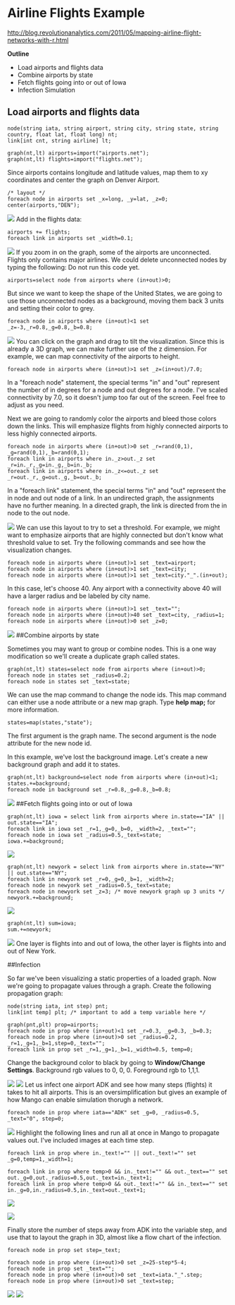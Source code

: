 # Airline Flights Example



http://blog.revolutionanalytics.com/2011/05/mapping-airline-flight-networks-with-r.html

<!--
This is the propagate example from Mango using the flights data from the blog.

* Put github link here.
* Folder should contain processed flights and airlines network. 
* User opens gel.txt. Runs line by line and explore the network.
-->

**Outline**

* Load airports and flights data
* Combine airports by state
* Fetch flights going into or out of Iowa
* Infection Simulation

## Load airports and flights data
```
node(string iata, string airport, string city, string state, string country, float lat, float long) nt;
link[int cnt, string airline] lt;

graph(nt,lt) airports=import("airports.net");
graph(nt,lt) flights=import("flights.net");
```

Since airports contains longitude and latitude values, map them to xy coordinates and center the graph on Denver Airport.
```
/* layout */
foreach node in airports set _x=long, _y=lat, _z=0;
center(airports,"DEN");
```

![](imgs/flights01.png)
Add in the flights data:
```
airports += flights;
foreach link in airports set _width=0.1;
```

![](imgs/flights02.png)
If you zoom in on the graph, some of the airports are unconnected. Flights only contains major airlines. We could delete unconnected nodes by typing the following: Do not run this code yet.

```
airports=select node from airports where (in+out)>0;
```
But since we want to keep the shape of the United States, we are going to use those  unconnected nodes as a background, moving them back 3 units and setting their color to grey.

```
foreach node in airports where (in+out)<1 set _z=-3,_r=0.8,_g=0.8,_b=0.8;
```

![](imgs/flights03.png)
You can click on the graph and drag to tilt the visualization. Since this is already a 3D graph, we can make further use of the z dimension. For example, we can map connectivity of the airports to height.

```
foreach node in airports where (in+out)>1 set _z=(in+out)/7.0;
```

In a "foreach node" statement, the special terms "in" and "out" represent the number of in degrees for a node and out degrees for a node. I've scaled connectivity by 7.0, so it doesn't jump too far out of the screen. Feel free to adjust as you need.

Next we are going to randomly color the airports and bleed those colors down the links. This will emphasize flights from highly connected airports to less highly connected airports.

```
foreach node in airports where (in+out)>0 set _r=rand(0,1), _g=rand(0,1),_b=rand(0,1);
foreach link in airports where in._z>out._z set _r=in._r,_g=in._g,_b=in._b;
foreach link in airports where in._z<=out._z set _r=out._r,_g=out._g,_b=out._b;
```

In a "foreach link" statement, the special terms "in" and "out" represent the in node and out node of a link. In an undirected graph, the assignments have no further meaning. In a directed graph, the link is directed from the in node to the out node.

![](imgs/flights04.png)
We can use this layout to try to set a threshold. For example, we might want to emphasize airports that are highly connected but don't know what threshold value to set. Try the following commands and see how the visualization changes.

```
foreach node in airports where (in+out)>1 set _text=airport;
foreach node in airports where (in+out)>1 set _text=city;
foreach node in airports where (in+out)>1 set _text=city."_".(in+out);
```

In this case, let's choose 40. Any airport with a connectivity above 40 will have a larger radius and be labeled by city name.

```
foreach node in airports where (in+out)>1 set _text="";
foreach node in airports where (in+out)>40 set _text=city, _radius=1;
foreach node in airports where (in+out)>0 set _z=0;
```

![](imgs/flights05.png)
##Combine airports by state

Sometimes you may want to group or combine nodes. This is a one way modification so we'll create a duplicate graph called states.

```
graph(nt,lt) states=select node from airports where (in+out)>0;
foreach node in states set _radius=0.2;
foreach node in states set _text=state;
```

We can use the map command to change the node ids. This map command can either use a node attribute or a new map graph. Type **help map;** for more information.

```
states=map(states,"state");
```

The first argument is the graph name. The second argument is the node attribute for the new  node id.

In this example, we've lost the background image. Let's create a new background graph and add it to states.
```
graph(nt,lt) background=select node from airports where (in+out)<1;
states.+=background;
foreach node in background set _r=0.8,_g=0.8,_b=0.8;
```

![](imgs/states.png)
##Fetch flights going into or out of Iowa

```
graph(nt,lt) iowa = select link from airports where in.state=="IA" || out.state=="IA";
foreach link in iowa set _r=1,_g=0,_b=0, _width=2, _text="";
foreach node in iowa set _radius=0.5,_text=state;
iowa.+=background;
```

![](imgs/iowa.png)
```
graph(nt,lt) newyork = select link from airports where in.state=="NY" || out.state=="NY";
foreach link in newyork set _r=0,_g=0,_b=1, _width=2;
foreach node in newyork set _radius=0.5,_text=state;
foreach node in newyork set _z=3; /* move newyork graph up 3 units */
newyork.+=background;
```

![](imgs/newyork.png)
```
graph(nt,lt) sum=iowa;
sum.+=newyork;
```

![](imgs/ia_ny.png)
One layer is flights into and out of Iowa, the other layer is flights into and out of New York.


##Infection 

So far we've been visualizing a static properties of a loaded graph. Now we're going to propagate values through a graph. Create the following propagation graph:

```
node(string iata, int step) pnt;
link[int temp] plt; /* important to add a temp variable here */

graph(pnt,plt) prop=airports;
foreach node in prop where (in+out)<1 set _r=0.3, _g=0.3, _b=0.3;
foreach node in prop where (in+out)>0 set _radius=0.2, _r=1,_g=1,_b=1,step=0,_text="";
foreach link in prop set _r=1,_g=1,_b=1,_width=0.5, temp=0;
```

Change the background color to black by going to **Window/Change Settings**. Background rgb values to 0, 0, 0. Foreground rgb to 1,1,1.

![](imgs/settings.png)
![](imgs/prop01.png)
Let us infect one airport ADK and see how many steps (flights) it takes to hit all airports. This is an oversimplification but gives an example of how Mango can enable simulation thorugh a network. 

```
foreach node in prop where iata=="ADK" set _g=0, _radius=0.5, _text="0", step=0;
```

![](imgs/prop02.png)
Highlight the following lines and run all at once in Mango to propagate values out. I've included images at each time step.
```
foreach link in prop where in._text!="" || out._text!="" set _g=0,temp=1,_width=1;

foreach link in prop where temp>0 && in._text!="" && out._text=="" set out._g=0,out._radius=0.5,out._text=in._text+1;
foreach link in prop where temp>0 && out._text!="" && in._text=="" set in._g=0,in._radius=0.5,in._text=out._text+1;

```
![](imgs/prop03.png)

![](imgs/prop.gif)

Finally store the number of steps away from ADK into the variable step, and use that to layout the graph in 3D, almost like a flow chart of the infection.

```
foreach node in prop set step=_text;

foreach node in prop where (in+out)>0 set _z=25-step*5-4;
foreach node in prop set _text="";
foreach node in prop where (in+out)>0 set _text=iata."_".step;
foreach node in prop where (in+out)>0 set _text=step;
```

![](imgs/prop08.png)
![](imgs/prop09.png)







